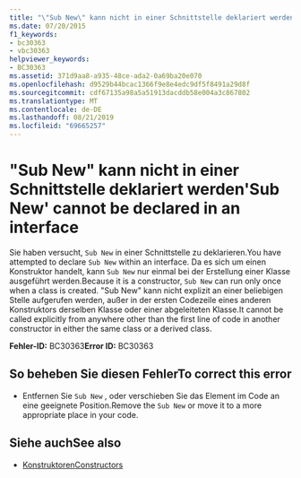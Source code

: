 ```yaml
---
title: "\"Sub New\" kann nicht in einer Schnittstelle deklariert werden"
ms.date: 07/20/2015
f1_keywords:
- bc30363
- vbc30363
helpviewer_keywords:
- BC30363
ms.assetid: 371d9aa8-a935-48ce-ada2-0a69ba20e070
ms.openlocfilehash: d9529b44bcac1366f9e8e4edc9df5f8491a29d8f
ms.sourcegitcommit: cdf67135a98a5a51913dacddb58e004a3c867802
ms.translationtype: MT
ms.contentlocale: de-DE
ms.lasthandoff: 08/21/2019
ms.locfileid: "69665257"
---
```

# <a name="sub-new-cannot-be-declared-in-an-interface"></a><span data-ttu-id="461f6-102">"Sub New" kann nicht in einer Schnittstelle deklariert werden</span><span class="sxs-lookup"><span data-stu-id="461f6-102">'Sub New' cannot be declared in an interface</span></span>
<span data-ttu-id="461f6-103">Sie haben versucht, `Sub New` in einer Schnittstelle zu deklarieren.</span><span class="sxs-lookup"><span data-stu-id="461f6-103">You have attempted to declare `Sub New` within an interface.</span></span> <span data-ttu-id="461f6-104">Da es sich um einen Konstruktor handelt, kann `Sub New` nur einmal bei der Erstellung einer Klasse ausgeführt werden.</span><span class="sxs-lookup"><span data-stu-id="461f6-104">Because it is a constructor, `Sub New` can run only once when a class is created.</span></span> <span data-ttu-id="461f6-105">"Sub New" kann nicht explizit an einer beliebigen Stelle aufgerufen werden, außer in der ersten Codezeile eines anderen Konstruktors derselben Klasse oder einer abgeleiteten Klasse.</span><span class="sxs-lookup"><span data-stu-id="461f6-105">It cannot be called explicitly from anywhere other than the first line of code in another constructor in either the same class or a derived class.</span></span>  
  
 <span data-ttu-id="461f6-106">**Fehler-ID:** BC30363</span><span class="sxs-lookup"><span data-stu-id="461f6-106">**Error ID:** BC30363</span></span>  
  
## <a name="to-correct-this-error"></a><span data-ttu-id="461f6-107">So beheben Sie diesen Fehler</span><span class="sxs-lookup"><span data-stu-id="461f6-107">To correct this error</span></span>  
  
- <span data-ttu-id="461f6-108">Entfernen Sie `Sub New` , oder verschieben Sie das Element im Code an eine geeignete Position.</span><span class="sxs-lookup"><span data-stu-id="461f6-108">Remove the `Sub New` or move it to a more appropriate place in your code.</span></span>  
  
## <a name="see-also"></a><span data-ttu-id="461f6-109">Siehe auch</span><span class="sxs-lookup"><span data-stu-id="461f6-109">See also</span></span>

- [<span data-ttu-id="461f6-110">Konstruktoren</span><span class="sxs-lookup"><span data-stu-id="461f6-110">Constructors</span></span>](../programming-guide/concepts/object-oriented-programming.md#constructors)
